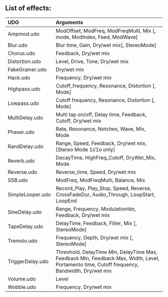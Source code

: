 ## List of effects: 
| UDO              | Arguments                                                                                                                                    |
|:-----------------|:---------------------------------------------------------------------------------------------------------------------------------------------|
| Ampmod.udo       | ModOffset, ModFreq, ModFreqMulti, Mix [, mode, ModIndex, Feed, ModWave]                                                                      |
| Blur.udo         | Blur time, Gain, Dry/wet mix[, StereoMode]                                                                                                   |
| Chorus.udo       | Feedback, Dry/wet mix                                                                                                                        |
| Distortion.udo   | Level, Drive, Tone, Dry/wet mix                                                                                                              |
| FakeGrainer.udo  | Dry/wet mix                                                                                                                                  |
| Hack.udo         | Frequency, Dry/wet mix                                                                                                                       |
| Highpass.udo     | Cutoff_frequency, Resonance, Distortion [, Mode]                                                                                             |
| Lowpass.udo      | Cutoff frequency, Resonance, Distortion [, Mode]                                                                                             |
| MultiDelay.udo   | Multi tap on/off, Delay time, Feedback, Cutoff, Dry/wet mix                                                                                  |
| Phaser.udo       | Rate, Resonance, Notches, Wave, Mix, Mode                                                                                                    |
| RandDelay.udo    | Range, Speed, Feedback, Dry/wet mix, [Stereo Mode 1i/1o only]                                                                                |
| Reverb.udo       | DecayTime, HighFreq_Cutoff, DryWet_Mix, Mode                                                                                                 |
| Reverse.udo      | Reverse_time, Speed, Dry/wet mix                                                                                                             |
| SSB.udo          | ModFreq, ModFreqMulti, Balance, Mix                                                                                                          |
| SimpleLooper.udo | Record_Play, Play_Stop, Speed, Reverse, CrossFadeDur, Audio_Through, LoopStart, LoopEnd                                                      |
| SineDelay.udo    | Range, Frequency, ModulationIdx, Feedback, Dry/wet mix                                                                                       |
| TapeDelay.udo    | DelayTime, Feedback, Filter, Mix [, StereoMode]                                                                                              |
| Tremolo.udo      | Frequency, Depth, Dry/wet mix [, StereoMode]                                                                                                 |
| TriggerDelay.udo | Threshold, DelayTime Min, DelayTime Max, Feedback Min, Feedback Max, Width, Level, Portamento time, Cutoff frequency, Bandwidth, Dry/wet mix |
| Volume.udo       | Level                                                                                                                                        |
| Wobble.udo       | Frequency, Dry/wet mix                                                                                                                       |